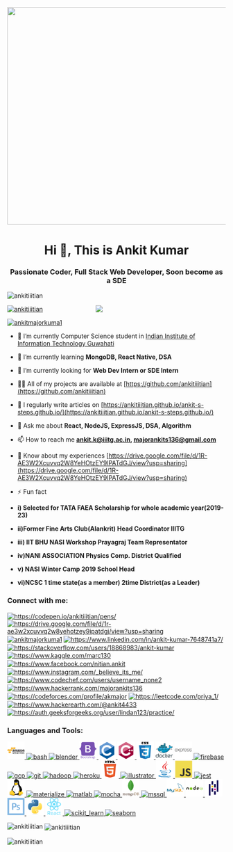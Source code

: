 <div id="header" align="center">
  <img src="https://rishavanand.github.io/static/images/greetings.gif" width="900vmax" height="500vmax"/>
</div>
  
<h1 align="center">Hi 👋, This is Ankit Kumar</h1>
<h3 align="center">Passionate Coder, Full Stack Web Developer, Soon become as a SDE</h3>


<p align="left"> <img src="https://komarev.com/ghpvc/?username=ankitiiitian&label=Profile%20views&color=0e75b6&style=flat" alt="ankitiiitian" /> </p>

  <img src="https://stockmarketexperts.co.in/wp-content/uploads/2021/11/stock_anim.gif" align="right" width="300"/>
<p align="left"> <a href="https://github.com/ryo-ma/github-profile-trophy"><img src="https://github-profile-trophy.vercel.app/?username=ankitiiitian" alt="ankitiiitian" /></a> </p>

<p align="left"> <a href="https://twitter.com/ankitmajorkuma1" target="blank"><img src="https://img.shields.io/twitter/follow/ankitmajorkuma1?logo=twitter&style=for-the-badge" alt="ankitmajorkuma1" /></a> </p>

- 🔭 I’m currently Computer Science student in [Indian Institute of Information Technology Guwahati](https://www.iiitg.ac.in/)

- 🌱 I’m currently learning **MongoDB, React Native, DSA**

- 👯 I’m currently looking for **Web Dev Intern or SDE Intern**

- 👨‍💻 All of my projects are available at [https://github.com/ankitiiitian](https://github.com/ankitiiitian)

- 📝 I regularly write articles on [https://ankitiiitian.github.io/ankit-s-steps.github.io/](https://ankitiiitian.github.io/ankit-s-steps.github.io/)

- 💬 Ask me about **React, NodeJS, ExpressJS, DSA, Algorithm**

- 📫 How to reach me **ankit.k@iiitg.ac.in, majorankits136@gmail.com**

- 📄 Know about my experiences [https://drive.google.com/file/d/1R-AE3W2Xcuvvq2W8YeHOtzEY9IPATdGJ/view?usp=sharing](https://drive.google.com/file/d/1R-AE3W2Xcuvvq2W8YeHOtzEY9IPATdGJ/view?usp=sharing)

- ⚡ Fun fact 
- **i) Selected for TATA FAEA Scholarship for whole academic year(2019-23)**
- **ii)Former Fine Arts Club(Alankrit) Head Coordinator IIITG**
- **iii) IIT BHU NASI Workshop Prayagraj Team Representator**
- **iv)NANI ASSOCIATION Physics Comp. District Qualified**
- **v) NASI Winter Camp 2019 School Head**
- **vi)NCSC 1 time state(as a member) 2time District(as a Leader)**

<h3 align="left">Connect with me:</h3>
<p align="left">
<a href="https://codepen.io/https://codepen.io/ankitiiitian/pens/" target="blank"><img align="center" src="https://raw.githubusercontent.com/rahuldkjain/github-profile-readme-generator/master/src/images/icons/Social/codepen.svg" alt="https://codepen.io/ankitiiitian/pens/" height="30" width="40" /></a>
<a href="https://dev.to/https://drive.google.com/file/d/1r-ae3w2xcuvvq2w8yehotzey9ipatdgj/view?usp=sharing" target="blank"><img align="center" src="https://raw.githubusercontent.com/rahuldkjain/github-profile-readme-generator/master/src/images/icons/Social/devto.svg" alt="https://drive.google.com/file/d/1r-ae3w2xcuvvq2w8yehotzey9ipatdgj/view?usp=sharing" height="30" width="40" /></a>
<a href="https://twitter.com/ankitmajorkuma1" target="blank"><img align="center" src="https://raw.githubusercontent.com/rahuldkjain/github-profile-readme-generator/master/src/images/icons/Social/twitter.svg" alt="ankitmajorkuma1" height="30" width="40" /></a>
<a href="https://linkedin.com/in/https://www.linkedin.com/in/ankit-kumar-7648741a7/" target="blank"><img align="center" src="https://raw.githubusercontent.com/rahuldkjain/github-profile-readme-generator/master/src/images/icons/Social/linked-in-alt.svg" alt="https://www.linkedin.com/in/ankit-kumar-7648741a7/" height="30" width="40" /></a>
<a href="https://stackoverflow.com/users/https://stackoverflow.com/users/18868983/ankit-kumar" target="blank"><img align="center" src="https://raw.githubusercontent.com/rahuldkjain/github-profile-readme-generator/master/src/images/icons/Social/stack-overflow.svg" alt="https://stackoverflow.com/users/18868983/ankit-kumar" height="30" width="40" /></a>
<a href="https://kaggle.com/https://www.kaggle.com/marc130" target="blank"><img align="center" src="https://raw.githubusercontent.com/rahuldkjain/github-profile-readme-generator/master/src/images/icons/Social/kaggle.svg" alt="https://www.kaggle.com/marc130" height="30" width="40" /></a>
<a href="https://fb.com/https://www.facebook.com/nitian.ankit" target="blank"><img align="center" src="https://raw.githubusercontent.com/rahuldkjain/github-profile-readme-generator/master/src/images/icons/Social/facebook.svg" alt="https://www.facebook.com/nitian.ankit" height="30" width="40" /></a>
<a href="https://instagram.com/https://www.instagram.com/_believe_its_me/" target="blank"><img align="center" src="https://raw.githubusercontent.com/rahuldkjain/github-profile-readme-generator/master/src/images/icons/Social/instagram.svg" alt="https://www.instagram.com/_believe_its_me/" height="30" width="40" /></a>
<a href="https://www.codechef.com/users/https://www.codechef.com/users/username_none2" target="blank"><img align="center" src="https://cdn.jsdelivr.net/npm/simple-icons@3.1.0/icons/codechef.svg" alt="https://www.codechef.com/users/username_none2" height="30" width="40" /></a>
<a href="https://www.hackerrank.com/https://www.hackerrank.com/majorankits136" target="blank"><img align="center" src="https://raw.githubusercontent.com/rahuldkjain/github-profile-readme-generator/master/src/images/icons/Social/hackerrank.svg" alt="https://www.hackerrank.com/majorankits136" height="30" width="40" /></a>
<a href="https://codeforces.com/profile/https://codeforces.com/profile/akmajor" target="blank"><img align="center" src="https://raw.githubusercontent.com/rahuldkjain/github-profile-readme-generator/master/src/images/icons/Social/codeforces.svg" alt="https://codeforces.com/profile/akmajor" height="30" width="40" /></a>
<a href="https://www.leetcode.com/https://leetcode.com/priya_1/" target="blank"><img align="center" src="https://raw.githubusercontent.com/rahuldkjain/github-profile-readme-generator/master/src/images/icons/Social/leet-code.svg" alt="https://leetcode.com/priya_1/" height="30" width="40" /></a>
<a href="https://www.hackerearth.com/https://www.hackerearth.com/@ankit4433" target="blank"><img align="center" src="https://raw.githubusercontent.com/rahuldkjain/github-profile-readme-generator/master/src/images/icons/Social/hackerearth.svg" alt="https://www.hackerearth.com/@ankit4433" height="30" width="40" /></a>
<a href="https://auth.geeksforgeeks.org/user/https://auth.geeksforgeeks.org/user/lindan123/practice/" target="blank"><img align="center" src="https://raw.githubusercontent.com/rahuldkjain/github-profile-readme-generator/master/src/images/icons/Social/geeks-for-geeks.svg" alt="https://auth.geeksforgeeks.org/user/lindan123/practice/" height="30" width="40" /></a>
</p>

<h3 align="left">Languages and Tools:</h3>
<p align="left"> <a href="https://aws.amazon.com" target="_blank" rel="noreferrer"> <img src="https://raw.githubusercontent.com/devicons/devicon/master/icons/amazonwebservices/amazonwebservices-original-wordmark.svg" alt="aws" width="40" height="40"/> </a> <a href="https://www.gnu.org/software/bash/" target="_blank" rel="noreferrer"> <img src="https://www.vectorlogo.zone/logos/gnu_bash/gnu_bash-icon.svg" alt="bash" width="40" height="40"/> </a> <a href="https://www.blender.org/" target="_blank" rel="noreferrer"> <img src="https://download.blender.org/branding/community/blender_community_badge_white.svg" alt="blender" width="40" height="40"/> </a> <a href="https://getbootstrap.com" target="_blank" rel="noreferrer"> <img src="https://raw.githubusercontent.com/devicons/devicon/master/icons/bootstrap/bootstrap-plain-wordmark.svg" alt="bootstrap" width="40" height="40"/> </a> <a href="https://www.cprogramming.com/" target="_blank" rel="noreferrer"> <img src="https://raw.githubusercontent.com/devicons/devicon/master/icons/c/c-original.svg" alt="c" width="40" height="40"/> </a> <a href="https://www.w3schools.com/cpp/" target="_blank" rel="noreferrer"> <img src="https://raw.githubusercontent.com/devicons/devicon/master/icons/cplusplus/cplusplus-original.svg" alt="cplusplus" width="40" height="40"/> </a> <a href="https://www.w3schools.com/css/" target="_blank" rel="noreferrer"> <img src="https://raw.githubusercontent.com/devicons/devicon/master/icons/css3/css3-original-wordmark.svg" alt="css3" width="40" height="40"/> </a> <a href="https://www.docker.com/" target="_blank" rel="noreferrer"> <img src="https://raw.githubusercontent.com/devicons/devicon/master/icons/docker/docker-original-wordmark.svg" alt="docker" width="40" height="40"/> </a> <a href="https://expressjs.com" target="_blank" rel="noreferrer"> <img src="https://raw.githubusercontent.com/devicons/devicon/master/icons/express/express-original-wordmark.svg" alt="express" width="40" height="40"/> </a> <a href="https://firebase.google.com/" target="_blank" rel="noreferrer"> <img src="https://www.vectorlogo.zone/logos/firebase/firebase-icon.svg" alt="firebase" width="40" height="40"/> </a> <a href="https://cloud.google.com" target="_blank" rel="noreferrer"> <img src="https://www.vectorlogo.zone/logos/google_cloud/google_cloud-icon.svg" alt="gcp" width="40" height="40"/> </a> <a href="https://git-scm.com/" target="_blank" rel="noreferrer"> <img src="https://www.vectorlogo.zone/logos/git-scm/git-scm-icon.svg" alt="git" width="40" height="40"/> </a> <a href="https://hadoop.apache.org/" target="_blank" rel="noreferrer"> <img src="https://www.vectorlogo.zone/logos/apache_hadoop/apache_hadoop-icon.svg" alt="hadoop" width="40" height="40"/> </a> <a href="https://heroku.com" target="_blank" rel="noreferrer"> <img src="https://www.vectorlogo.zone/logos/heroku/heroku-icon.svg" alt="heroku" width="40" height="40"/> </a> <a href="https://www.w3.org/html/" target="_blank" rel="noreferrer"> <img src="https://raw.githubusercontent.com/devicons/devicon/master/icons/html5/html5-original-wordmark.svg" alt="html5" width="40" height="40"/> </a> <a href="https://www.adobe.com/in/products/illustrator.html" target="_blank" rel="noreferrer"> <img src="https://www.vectorlogo.zone/logos/adobe_illustrator/adobe_illustrator-icon.svg" alt="illustrator" width="40" height="40"/> </a> <a href="https://www.java.com" target="_blank" rel="noreferrer"> <img src="https://raw.githubusercontent.com/devicons/devicon/master/icons/java/java-original.svg" alt="java" width="40" height="40"/> </a> <a href="https://developer.mozilla.org/en-US/docs/Web/JavaScript" target="_blank" rel="noreferrer"> <img src="https://raw.githubusercontent.com/devicons/devicon/master/icons/javascript/javascript-original.svg" alt="javascript" width="40" height="40"/> </a> <a href="https://jestjs.io" target="_blank" rel="noreferrer"> <img src="https://www.vectorlogo.zone/logos/jestjsio/jestjsio-icon.svg" alt="jest" width="40" height="40"/> </a> <a href="https://www.linux.org/" target="_blank" rel="noreferrer"> <img src="https://raw.githubusercontent.com/devicons/devicon/master/icons/linux/linux-original.svg" alt="linux" width="40" height="40"/> </a> <a href="https://materializecss.com/" target="_blank" rel="noreferrer"> <img src="https://raw.githubusercontent.com/prplx/svg-logos/5585531d45d294869c4eaab4d7cf2e9c167710a9/svg/materialize.svg" alt="materialize" width="40" height="40"/> </a> <a href="https://www.mathworks.com/" target="_blank" rel="noreferrer"> <img src="https://upload.wikimedia.org/wikipedia/commons/2/21/Matlab_Logo.png" alt="matlab" width="40" height="40"/> </a> <a href="https://mochajs.org" target="_blank" rel="noreferrer"> <img src="https://www.vectorlogo.zone/logos/mochajs/mochajs-icon.svg" alt="mocha" width="40" height="40"/> </a> <a href="https://www.mongodb.com/" target="_blank" rel="noreferrer"> <img src="https://raw.githubusercontent.com/devicons/devicon/master/icons/mongodb/mongodb-original-wordmark.svg" alt="mongodb" width="40" height="40"/> </a> <a href="https://www.microsoft.com/en-us/sql-server" target="_blank" rel="noreferrer"> <img src="https://www.svgrepo.com/show/303229/microsoft-sql-server-logo.svg" alt="mssql" width="40" height="40"/> </a> <a href="https://www.mysql.com/" target="_blank" rel="noreferrer"> <img src="https://raw.githubusercontent.com/devicons/devicon/master/icons/mysql/mysql-original-wordmark.svg" alt="mysql" width="40" height="40"/> </a> <a href="https://nodejs.org" target="_blank" rel="noreferrer"> <img src="https://raw.githubusercontent.com/devicons/devicon/master/icons/nodejs/nodejs-original-wordmark.svg" alt="nodejs" width="40" height="40"/> </a> <a href="https://pandas.pydata.org/" target="_blank" rel="noreferrer"> <img src="https://raw.githubusercontent.com/devicons/devicon/2ae2a900d2f041da66e950e4d48052658d850630/icons/pandas/pandas-original.svg" alt="pandas" width="40" height="40"/> </a> <a href="https://www.photoshop.com/en" target="_blank" rel="noreferrer"> <img src="https://raw.githubusercontent.com/devicons/devicon/master/icons/photoshop/photoshop-line.svg" alt="photoshop" width="40" height="40"/> </a> <a href="https://www.python.org" target="_blank" rel="noreferrer"> <img src="https://raw.githubusercontent.com/devicons/devicon/master/icons/python/python-original.svg" alt="python" width="40" height="40"/> </a> <a href="https://reactjs.org/" target="_blank" rel="noreferrer"> <img src="https://raw.githubusercontent.com/devicons/devicon/master/icons/react/react-original-wordmark.svg" alt="react" width="40" height="40"/> </a> <a href="https://scikit-learn.org/" target="_blank" rel="noreferrer"> <img src="https://upload.wikimedia.org/wikipedia/commons/0/05/Scikit_learn_logo_small.svg" alt="scikit_learn" width="40" height="40"/> </a> <a href="https://seaborn.pydata.org/" target="_blank" rel="noreferrer"> <img src="https://seaborn.pydata.org/_images/logo-mark-lightbg.svg" alt="seaborn" width="40" height="40"/> </a> </p>

<p><img align="left" src="https://github-readme-stats.vercel.app/api/top-langs?username=ankitiiitian&show_icons=true&locale=en&layout=compact" alt="ankitiiitian" /></p>

<p>&nbsp;<img align="center" src="https://github-readme-stats.vercel.app/api?username=ankitiiitian&show_icons=true&locale=en" alt="ankitiiitian" /></p>

<p><img align="center" src="https://github-readme-streak-stats.herokuapp.com/?user=ankitiiitian&" alt="ankitiiitian" /></p>
